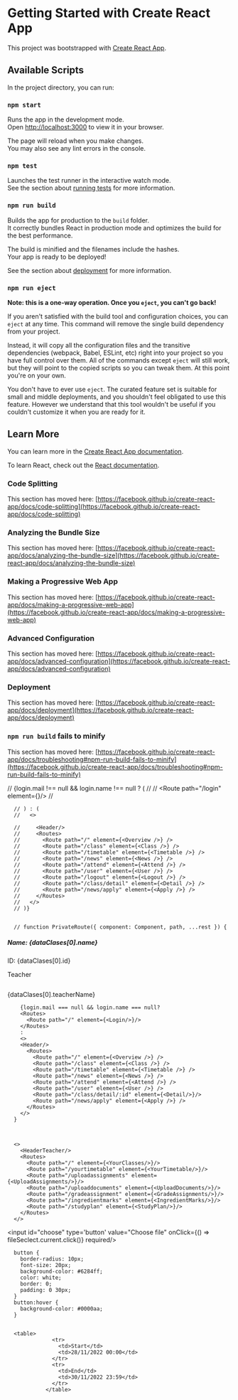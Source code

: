 # Getting Started with Create React App

This project was bootstrapped with [Create React App](https://github.com/facebook/create-react-app).

## Available Scripts

In the project directory, you can run:

### `npm start`

Runs the app in the development mode.\
Open [http://localhost:3000](http://localhost:3000) to view it in your browser.

The page will reload when you make changes.\
You may also see any lint errors in the console.

### `npm test`

Launches the test runner in the interactive watch mode.\
See the section about [running tests](https://facebook.github.io/create-react-app/docs/running-tests) for more information.

### `npm run build`

Builds the app for production to the `build` folder.\
It correctly bundles React in production mode and optimizes the build for the best performance.

The build is minified and the filenames include the hashes.\
Your app is ready to be deployed!

See the section about [deployment](https://facebook.github.io/create-react-app/docs/deployment) for more information.

### `npm run eject`

**Note: this is a one-way operation. Once you `eject`, you can't go back!**

If you aren't satisfied with the build tool and configuration choices, you can `eject` at any time. This command will remove the single build dependency from your project.

Instead, it will copy all the configuration files and the transitive dependencies (webpack, Babel, ESLint, etc) right into your project so you have full control over them. All of the commands except `eject` will still work, but they will point to the copied scripts so you can tweak them. At this point you're on your own.

You don't have to ever use `eject`. The curated feature set is suitable for small and middle deployments, and you shouldn't feel obligated to use this feature. However we understand that this tool wouldn't be useful if you couldn't customize it when you are ready for it.

## Learn More

You can learn more in the [Create React App documentation](https://facebook.github.io/create-react-app/docs/getting-started).

To learn React, check out the [React documentation](https://reactjs.org/).

### Code Splitting

This section has moved here: [https://facebook.github.io/create-react-app/docs/code-splitting](https://facebook.github.io/create-react-app/docs/code-splitting)

### Analyzing the Bundle Size

This section has moved here: [https://facebook.github.io/create-react-app/docs/analyzing-the-bundle-size](https://facebook.github.io/create-react-app/docs/analyzing-the-bundle-size)

### Making a Progressive Web App

This section has moved here: [https://facebook.github.io/create-react-app/docs/making-a-progressive-web-app](https://facebook.github.io/create-react-app/docs/making-a-progressive-web-app)

### Advanced Configuration

This section has moved here: [https://facebook.github.io/create-react-app/docs/advanced-configuration](https://facebook.github.io/create-react-app/docs/advanced-configuration)

### Deployment

This section has moved here: [https://facebook.github.io/create-react-app/docs/deployment](https://facebook.github.io/create-react-app/docs/deployment)

### `npm run build` fails to minify

This section has moved here: [https://facebook.github.io/create-react-app/docs/troubleshooting#npm-run-build-fails-to-minify](https://facebook.github.io/create-react-app/docs/troubleshooting#npm-run-build-fails-to-minify)



// {login.mail !== null && login.name !== null ? (
      //   <Routes>
      //     <Route path="/login" element={<Login/>}/>
      //   </Routes>
        
      // ) : (
      //   <>
          
      //     <Header/>
      //     <Routes>
      //       <Route path="/" element={<Overview />} />
      //       <Route path="/class" element={<Class />} />
      //       <Route path="/timetable" element={<Timetable />} />
      //       <Route path="/news" element={<News />} />
      //       <Route path="/attend" element={<Attend />} />
      //       <Route path="/user" element={<User />} />
      //       <Route path="/logout" element={<Logout />} />
      //       <Route path="/class/detail" element={<Detail />} />
      //       <Route path="/news/apply" element={<Apply />} />
      //     </Routes>
      //   </>
      // )}

      
      // function PrivateRoute({ component: Component, path, ...rest }) {
<!-- //   let userId = localStorage.getItem("id");
//   return <Route {...rest}
//     render={(props) => {
//       return userId !== null && userId !== "" ? <Component {...props} /> : <Redirect to={{
//         pathname: "/login"
//       }} />
//     }}>
//   </Route>
// } -->


<div className="in4Class">
          <h5>Name: {dataClases[0].name}</h5>
          <p>ID: {dataClases[0].id}</p>
          <p>Teacher</p>
          <img src={dataClases[0].teacherImg} alt="" />
          <p>{dataClases[0].teacherName}</p>
        </div>



        {login.mail === null && login.name === null?
        <Routes>
          <Route path="/" element={<Login/>}/>
        </Routes>
        :
        <>
        <Header/>
          <Routes>
            <Route path="/" element={<Overview />} />
            <Route path="/class" element={<Class />} />
            <Route path="/timetable" element={<Timetable />} />
            <Route path="/news" element={<News />} />
            <Route path="/attend" element={<Attend />} />
            <Route path="/user" element={<User />} />
            <Route path="/class/detail/:id" element={<Detail/>}/>
            <Route path="/news/apply" element={<Apply />} />
          </Routes>
        </>
      }



      <>
        <HeaderTeacher/>
        <Routes>
          <Route path="/" element={<YourClasses/>}/>
          <Route path="/yourtimetable" element={<YourTimetable/>}/>
          <Route path="/uploadassignments" element={<UploadAssignments/>}/>
          <Route path="/uploaddocuments" element={<UploadDocuments/>}/>
          <Route path="/gradeassignment" element={<GradeAssignments/>}/>
          <Route path="/ingredientmarks" element={<IngredientMarks/>}/>
          <Route path="/studyplan" element={<StudyPlan/>}/>
        </Routes>
      </>

    
<input id="choose" type='button' value="Choose file" onClick={() => fileSeclect.current.click()} required/>

      button {
        border-radius: 10px;
        font-size: 20px;
        background-color: #6284ff;
        color: white;
        border: 0;
        padding: 0 30px;
      }
      button:hover {
        background-color: #0000aa;
      }


      <table>
                  <tr>
                    <td>Start</td>
                    <td>28/11/2022 00:00</td>
                  </tr>
                  <tr>
                    <td>End</td>
                    <td>30/11/2022 23:59</td>
                  </tr>
                </table>